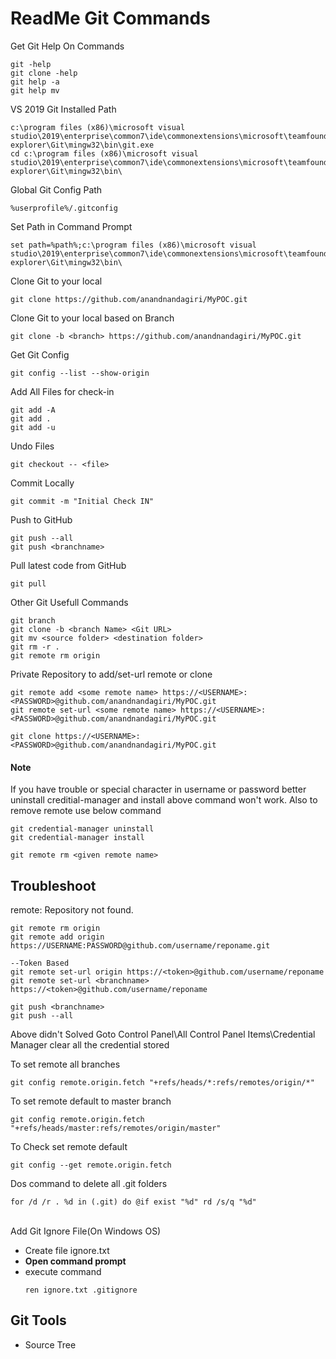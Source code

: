 # ReadMe Git Commands

Get Git Help On Commands
```
git -help
git clone -help
git help -a
git help mv
```
VS 2019 Git Installed Path
```
c:\program files (x86)\microsoft visual studio\2019\enterprise\common7\ide\commonextensions\microsoft\teamfoundation\team explorer\Git\mingw32\bin\git.exe
cd c:\program files (x86)\microsoft visual studio\2019\enterprise\common7\ide\commonextensions\microsoft\teamfoundation\team explorer\Git\mingw32\bin\
```
Global Git Config Path
```
%userprofile%/.gitconfig
```
Set Path in Command Prompt
```
set path=%path%;c:\program files (x86)\microsoft visual studio\2019\enterprise\common7\ide\commonextensions\microsoft\teamfoundation\team explorer\Git\mingw32\bin\
```
Clone Git to your local
```
git clone https://github.com/anandnandagiri/MyPOC.git
```

Clone Git to your local based on Branch
```
git clone -b <branch> https://github.com/anandnandagiri/MyPOC.git
```
Get Git Config
```
git config --list --show-origin
```

Add All Files for check-in
```
git add -A
git add .
git add -u
```

Undo Files
```
git checkout -- <file>
```

Commit Locally
```
git commit -m "Initial Check IN"
```

Push to GitHub
```
git push --all
git push <branchname>
```

Pull latest code from GitHub
```
git pull
```
Other Git Usefull Commands
```
git branch
git clone -b <branch Name> <Git URL>
git mv <source folder> <destination folder>
git rm -r .
git remote rm origin
```
Private Repository to add/set-url remote or clone
```
git remote add <some remote name> https://<USERNAME>:<PASSWORD>@github.com/anandnandagiri/MyPOC.git
git remote set-url <some remote name> https://<USERNAME>:<PASSWORD>@github.com/anandnandagiri/MyPOC.git

git clone https://<USERNAME>:<PASSWORD>@github.com/anandnandagiri/MyPOC.git
```
#### Note 
If you have trouble or special character in username or password better uninstall creditial-manager and install above command won't work.  Also to remove remote use below command
```
git credential-manager uninstall
git credential-manager install

git remote rm <given remote name>
```
## Troubleshoot

remote: Repository not found.
```
git remote rm origin
git remote add origin  https://USERNAME:PASSWORD@github.com/username/reponame.git

--Token Based
git remote set-url origin https://<token>@github.com/username/reponame
git remote set-url <branchname> https://<token>@github.com/username/reponame

git push <branchname>
git push --all
```
Above didn't Solved
Goto Control Panel\All Control Panel Items\Credential Manager clear all the credential stored

To set remote all branches
```
git config remote.origin.fetch "+refs/heads/*:refs/remotes/origin/*"
```

To set remote default to master branch
```
git config remote.origin.fetch  "+refs/heads/master:refs/remotes/origin/master"
```
To Check set remote default
```
git config --get remote.origin.fetch
```
Dos command to delete all .git folders
```
for /d /r . %d in (.git) do @if exist "%d" rd /s/q "%d"
```

 \
Add Git Ignore File(On Windows OS)
   * Create file ignore.txt
   * **Open command prompt** 
   * execute command
        ```
        ren ignore.txt .gitignore
        ```
## Git Tools

* Source Tree
